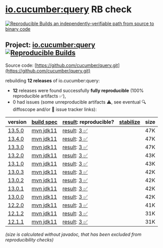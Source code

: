 [io.cucumber:query](https://central.sonatype.com/artifact/io.cucumber/query/versions) RB check
=======

[![Reproducible Builds](https://reproducible-builds.org/images/logos/rb.svg) an independently-verifiable path from source to binary code](https://reproducible-builds.org/)

## Project: [io.cucumber:query](https://central.sonatype.com/artifact/io.cucumber/query/versions) [![Reproducible Builds](https://img.shields.io/endpoint?url=https://raw.githubusercontent.com/jvm-repo-rebuild/reproducible-central/master/content/io/cucumber/query/badge.json)](https://github.com/jvm-repo-rebuild/reproducible-central/blob/master/content/io/cucumber/query/README.md)

Source code: [https://github.com/cucumber/query.git](https://github.com/cucumber/query.git)

rebuilding **12 releases** of io.cucumber:query:
- **12** releases were found successfully **fully reproducible** (100% reproducible artifacts :white_check_mark:),
- 0 had issues (some unreproducible artifacts :warning:, see eventual :mag: diffoscope and/or :memo: issue tracker links):

| version | [build spec](/BUILDSPEC.md) | [result](https://reproducible-builds.org/docs/jvm/): reproducible? | [stabilize](https://github.com/google/oss-rebuild/blob/main/cmd/stabilize/README.md) | size |
| -- | --------- | ------ | ------ | -- |
| [13.5.0](https://central.sonatype.com/artifact/io.cucumber/query/13.5.0/pom) | [mvn jdk11](query-13.5.0.buildspec) | [result](query-13.5.0.buildinfo): [3 :white_check_mark: ](query-13.5.0.buildcompare) | | 47K |
| [13.4.0](https://central.sonatype.com/artifact/io.cucumber/query/13.4.0/pom) | [mvn jdk11](query-13.4.0.buildspec) | [result](query-13.4.0.buildinfo): [3 :white_check_mark: ](query-13.4.0.buildcompare) | | 47K |
| [13.3.0](https://central.sonatype.com/artifact/io.cucumber/query/13.3.0/pom) | [mvn jdk11](query-13.3.0.buildspec) | [result](query-13.3.0.buildinfo): [3 :white_check_mark: ](query-13.3.0.buildcompare) | | 47K |
| [13.2.0](https://central.sonatype.com/artifact/io.cucumber/query/13.2.0/pom) | [mvn jdk11](query-13.2.0.buildspec) | [result](query-13.2.0.buildinfo): [3 :white_check_mark: ](query-13.2.0.buildcompare) | | 43K |
| [13.1.0](https://central.sonatype.com/artifact/io.cucumber/query/13.1.0/pom) | [mvn jdk11](query-13.1.0.buildspec) | [result](query-13.1.0.buildinfo): [3 :white_check_mark: ](query-13.1.0.buildcompare) | | 43K |
| [13.0.3](https://central.sonatype.com/artifact/io.cucumber/query/13.0.3/pom) | [mvn jdk11](query-13.0.3.buildspec) | [result](query-13.0.3.buildinfo): [3 :white_check_mark: ](query-13.0.3.buildcompare) | | 42K |
| [13.0.2](https://central.sonatype.com/artifact/io.cucumber/query/13.0.2/pom) | [mvn jdk11](query-13.0.2.buildspec) | [result](query-13.0.2.buildinfo): [3 :white_check_mark: ](query-13.0.2.buildcompare) | | 42K |
| [13.0.1](https://central.sonatype.com/artifact/io.cucumber/query/13.0.1/pom) | [mvn jdk11](query-13.0.1.buildspec) | [result](query-13.0.1.buildinfo): [3 :white_check_mark: ](query-13.0.1.buildcompare) | | 42K |
| [13.0.0](https://central.sonatype.com/artifact/io.cucumber/query/13.0.0/pom) | [mvn jdk11](query-13.0.0.buildspec) | [result](query-13.0.0.buildinfo): [3 :white_check_mark: ](query-13.0.0.buildcompare) | | 42K |
| [12.2.0](https://central.sonatype.com/artifact/io.cucumber/query/12.2.0/pom) | [mvn jdk11](query-12.2.0.buildspec) | [result](query-12.2.0.buildinfo): [3 :white_check_mark: ](query-12.2.0.buildcompare) | | 41K |
| [12.1.2](https://central.sonatype.com/artifact/io.cucumber/query/12.1.2/pom) | [mvn jdk11](query-12.1.2.buildspec) | [result](query-12.1.2.buildinfo): [3 :white_check_mark: ](query-12.1.2.buildcompare) | | 31K |
| [12.1.1](https://central.sonatype.com/artifact/io.cucumber/query/12.1.1/pom) | [mvn jdk11](query-12.1.1.buildspec) | [result](query-12.1.1.buildinfo): [3 :white_check_mark: ](query-12.1.1.buildcompare) | | 31K |

<i>(size is calculated without javadoc, that has been excluded from reproducibility checks)</i>
